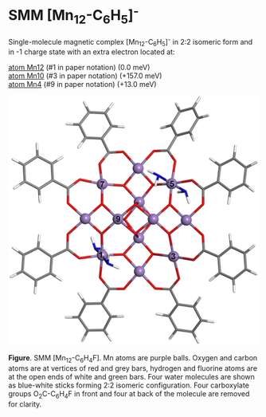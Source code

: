 # SMM [Mn<sub>12</sub>-C<sub>6</sub>H<sub>5</sub>]<sup>-</sup>

Single-molecule magnetic complex [Mn<sub>12</sub>-C<sub>6</sub>H<sub>5</sub>]<sup>-</sup> in 2:2 isomeric form and in -1 charge state with an extra electron located at:

   [atom Mn12](Mn12-C6H5_22_atom12.xsf)  (#1 in paper notation) (0.0 meV)     
   [atom Mn10](Mn12-C6H5_22_atom10.xsf) (#3 in paper notation) (+157.0 meV)   
   [atom Mn4](Mn12-C6H5_22_atom4.xsf)   (#9 in paper notation) (+13.0 meV)



![GitHub Logo](Mn12-C6H5_n2.jpg)   

**Figure**. SMM [Mn<sub>12</sub>-C<sub>6</sub>H<sub>4</sub>F]. Mn atoms are purple balls. Oxygen and carbon atoms are at vertices of red and grey bars, hydrogen and fluorine atoms are at the open ends of white and green bars. Four water molecules are shown as blue-white sticks forming 2:2 isomeric configuration. Four carboxylate groups O<sub>2</sub>C-C<sub>6</sub>H<sub>4</sub>F in front and four at back of the molecule are removed for clarity.
